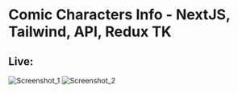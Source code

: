 # Comic Characters Info - NextJS, Tailwind, API, Redux TK
## Live: 
![Screenshot_1](https://github.com/SuperMoooo/superheroesinfo/assets/134961694/1dd4e173-f395-43e7-b117-28afd6fc1953)
![Screenshot_2](https://github.com/SuperMoooo/superheroesinfo/assets/134961694/9f71cc2d-7abe-48f9-a858-9f1b8dcef36d)
